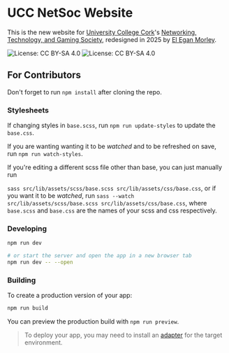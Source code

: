 # UCC NetSoc Website

This is the new website for [University College Cork](https://ucc.ie)'s [Networking, Technology, and Gaming Society](https://netsoc.co), redesigned in 2025 by [El Egan Morley](https://yakowa.com).

![License: CC BY-SA 4.0](https://img.shields.io/badge/Created-2025-ffee00)
![License: CC BY-SA 4.0](https://img.shields.io/badge/Last_Updated-2025-66ff00)



## For Contributors

Don't forget to run `npm install` after cloning the repo.

### Stylesheets

If changing styles in `base.scss`, run `npm run update-styles` to update the `base.css`.

If you are wanting wanting it to be *watched* and to be refreshed on save, run `npm run watch-styles`.

If you're editing a different scss file other than base, you can just manually run

`sass src/lib/assets/scss/base.scss src/lib/assets/css/base.css`, or if you want it to be *watched*, run `sass --watch src/lib/assets/scss/base.scss src/lib/assets/css/base.css`, where `base.scss` and `base.css` are the names of your scss and css respectively.

### Developing

```sh
npm run dev

# or start the server and open the app in a new browser tab
npm run dev -- --open
```

### Building

To create a production version of your app:

```sh
npm run build
```

You can preview the production build with `npm run preview`.

> To deploy your app, you may need to install an [adapter](https://svelte.dev/docs/kit/adapters) for the target environment.
